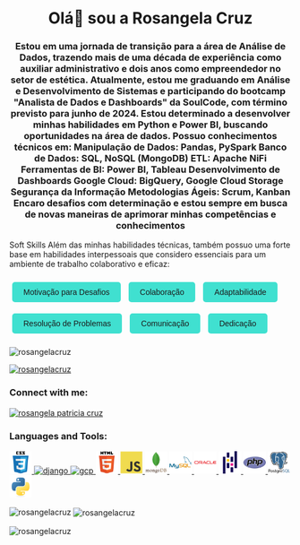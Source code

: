 <h1 align="center">Olá👋 sou a Rosangela Cruz </h1>
<h3 align="center">Estou em uma jornada de transição para a área de Análise de Dados, trazendo mais de uma década de experiência como auxiliar administrativo e dois anos como empreendedor no setor de estética. Atualmente, estou me graduando em Análise e Desenvolvimento de Sistemas e participando do bootcamp "Analista de Dados e Dashboards" da SoulCode, com término previsto para junho de 2024. Estou determinado a desenvolver minhas habilidades em Python e Power BI, buscando oportunidades na área de dados. Possuo conhecimentos técnicos em: Manipulação de Dados: Pandas, PySpark Banco de Dados: SQL, NoSQL (MongoDB) ETL: Apache NiFi Ferramentas de BI: Power BI, Tableau Desenvolvimento de Dashboards Google Cloud: BigQuery, Google Cloud Storage Segurança da Informação Metodologias Ágeis: Scrum, Kanban Encaro desafios com determinação e estou sempre em busca de novas maneiras de aprimorar minhas competências e conhecimentos </h3> 

Soft Skills 
Além das minhas habilidades técnicas, também possuo uma forte base em habilidades interpessoais que considero essenciais para um ambiente de trabalho colaborativo e eficaz:
<!DOCTYPE html>
<html lang="pt-BR">
<head>
    <meta charset="UTF-8">
    <meta name="viewport" content="width=device-width, initial-scale=1.0">
    <title>Soft Skills</title>
    <style>
        .skill-box {
            display: inline-block;
            border-radius: 5px;
            padding: 10px 20px;
            margin: 10px 5px;
            text-align: center;
            font-family: Arial, sans-serif;
            background-color: #40E0D0; /* Azul turquesa */
            color: Azul turquesa;
        }
    </style>
</head>
<body>
    <div class="skill-box">Motivação para Desafios</div>
    <div class="skill-box">Colaboração</div>
    <div class="skill-box">Adaptabilidade</div>
    <div class="skill-box">Resolução de Problemas</div>
    <div class="skill-box">Comunicação</div>
    <div class="skill-box">Dedicação</div>

<p align="left"> 
    <img src="https://komarev.com/ghpvc/?username=rosangelacruz&label=Profile%20views&color=40E0D0&style=flat" alt="rosangelacruz" /> 
</p>

<p align="left"> <a href="https://github.com/ryo-ma/github-profile-trophy"><img src="https://github-profile-trophy.vercel.app/?username=rosangelacruz" alt="rosangelacruz" /></a> </p>

<h3 align="left">Connect with me:</h3>
<p align="left">
<a href="https://linkedin.com/in/rosangela patricia cruz" target="blank"><img align="center" src="https://raw.githubusercontent.com/rahuldkjain/github-profile-readme-generator/master/src/images/icons/Social/linked-in-alt.svg" alt="rosangela patricia cruz" height="30" width="40" /></a>
</p>

<h3 align="left">Languages and Tools:</h3>
<p align="left"> <a href="https://www.w3schools.com/css/" target="_blank" rel="noreferrer"> <img src="https://raw.githubusercontent.com/devicons/devicon/master/icons/css3/css3-original-wordmark.svg" alt="css3" width="40" height="40"/> </a> <a href="https://www.djangoproject.com/" target="_blank" rel="noreferrer"> <img src="https://cdn.worldvectorlogo.com/logos/django.svg" alt="django" width="40" height="40"/> </a> <a href="https://cloud.google.com" target="_blank" rel="noreferrer"> <img src="https://www.vectorlogo.zone/logos/google_cloud/google_cloud-icon.svg" alt="gcp" width="40" height="40"/> </a> <a href="https://www.w3.org/html/" target="_blank" rel="noreferrer"> <img src="https://raw.githubusercontent.com/devicons/devicon/master/icons/html5/html5-original-wordmark.svg" alt="html5" width="40" height="40"/> </a> <a href="https://developer.mozilla.org/en-US/docs/Web/JavaScript" target="_blank" rel="noreferrer"> <img src="https://raw.githubusercontent.com/devicons/devicon/master/icons/javascript/javascript-original.svg" alt="javascript" width="40" height="40"/> </a> <a href="https://www.mongodb.com/" target="_blank" rel="noreferrer"> <img src="https://raw.githubusercontent.com/devicons/devicon/master/icons/mongodb/mongodb-original-wordmark.svg" alt="mongodb" width="40" height="40"/> </a> <a href="https://www.mysql.com/" target="_blank" rel="noreferrer"> <img src="https://raw.githubusercontent.com/devicons/devicon/master/icons/mysql/mysql-original-wordmark.svg" alt="mysql" width="40" height="40"/> </a> <a href="https://www.oracle.com/" target="_blank" rel="noreferrer"> <img src="https://raw.githubusercontent.com/devicons/devicon/master/icons/oracle/oracle-original.svg" alt="oracle" width="40" height="40"/> </a> <a href="https://pandas.pydata.org/" target="_blank" rel="noreferrer"> <img src="https://raw.githubusercontent.com/devicons/devicon/2ae2a900d2f041da66e950e4d48052658d850630/icons/pandas/pandas-original.svg" alt="pandas" width="40" height="40"/> </a> <a href="https://www.php.net" target="_blank" rel="noreferrer"> <img src="https://raw.githubusercontent.com/devicons/devicon/master/icons/php/php-original.svg" alt="php" width="40" height="40"/> </a> <a href="https://www.postgresql.org" target="_blank" rel="noreferrer"> <img src="https://raw.githubusercontent.com/devicons/devicon/master/icons/postgresql/postgresql-original-wordmark.svg" alt="postgresql" width="40" height="40"/> </a> <a href="https://www.python.org" target="_blank" rel="noreferrer"> <img src="https://raw.githubusercontent.com/devicons/devicon/master/icons/python/python-original.svg" alt="python" width="40" height="40"/> </a> </p>

<p><img align="left" src="https://github-readme-stats.vercel.app/api/top-langs?username=rosangelacruz&show_icons=true&locale=en&layout=compact" alt="rosangelacruz" /></p>

<p>&nbsp;<img align="center" src="https://github-readme-stats.vercel.app/api?username=rosangelacruz&show_icons=true&locale=en" alt="rosangelacruz" /></p>

<p><img align="center" src="https://github-readme-streak-stats.herokuapp.com/?user=rosangelacruz&" alt="rosangelacruz" /></p>

